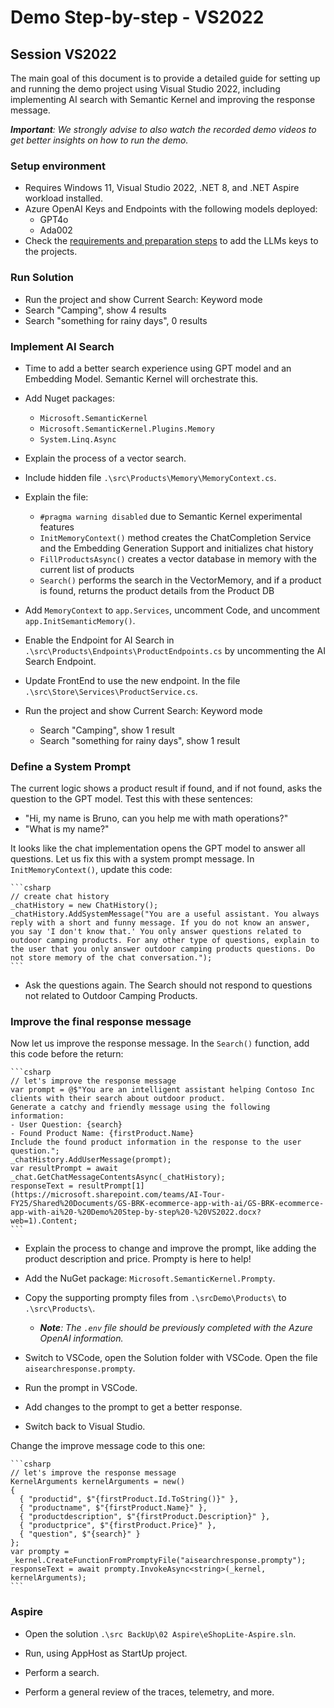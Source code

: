 # Demo Step-by-step - VS2022

## Session VS2022

The main goal of this document is to provide a detailed guide for setting up and running the demo project using Visual Studio 2022, including implementing AI search with Semantic Kernel and improving the response message.

***Important**: We strongly advise to also watch the recorded demo videos to get better insights on how to run the demo.*

### Setup environment

- Requires Windows 11, Visual Studio 2022, .NET 8, and .NET Aspire workload installed.
- Azure OpenAI Keys and Endpoints with the following models deployed:
  - GPT4o
  - Ada002
- Check the [requirements and preparation steps](/train-the-trainer/RequirementsAndPreparation.md) to add the LLMs keys to the projects.

### Run Solution

- Run the project and show Current Search: Keyword mode
- Search "Camping", show 4 results
- Search "something for rainy days", 0 results

### Implement AI Search

- Time to add a better search experience using GPT model and an Embedding Model. Semantic Kernel will orchestrate this.

- Add Nuget packages:
  - `Microsoft.SemanticKernel`
  - `Microsoft.SemanticKernel.Plugins.Memory`
  - `System.Linq.Async`

- Explain the process of a vector search.

- Include hidden file `.\src\Products\Memory\MemoryContext.cs`.

- Explain the file:

  - `#pragma warning disabled` due to Semantic Kernel experimental features
  - `InitMemoryContext()` method creates the ChatCompletion Service and the Embedding Generation Support and initializes chat history
  - `FillProductsAsync()` creates a vector database in memory with the current list of products
  - `Search()` performs the search in the VectorMemory, and if a product is found, returns the product details from the Product DB

- Add `MemoryContext` to `app.Services`, uncomment Code, and uncomment `app.InitSemanticMemory()`.

- Enable the Endpoint for AI Search in `.\src\Products\Endpoints\ProductEndpoints.cs` by uncommenting the AI Search Endpoint.

- Update FrontEnd to use the new endpoint. In the file `.\src\Store\Services\ProductService.cs`.

- Run the project and show Current Search: Keyword mode
  - Search "Camping", show 1 result
  - Search "something for rainy days", show 1 result

### Define a System Prompt

The current logic shows a product result if found, and if not found, asks the question to the GPT model. Test this with these sentences:

- "Hi, my name is Bruno, can you help me with math operations?"
- "What is my name?"

It looks like the chat implementation opens the GPT model to answer all questions. Let us fix this with a system prompt message. In `InitMemoryContext()`, update this code:

    ```csharp
    // create chat history
    _chatHistory = new ChatHistory();
    _chatHistory.AddSystemMessage("You are a useful assistant. You always reply with a short and funny message. If you do not know an answer, you say 'I don't know that.' You only answer questions related to outdoor camping products. For any other type of questions, explain to the user that you only answer outdoor camping products questions. Do not store memory of the chat conversation.");
    ```

- Ask the questions again. The Search should not respond to questions not related to Outdoor Camping Products.

### Improve the final response message

Now let us improve the response message. In the `Search()` function, add this code before the return:

    ```csharp
    // let's improve the response message
    var prompt = @$"You are an intelligent assistant helping Contoso Inc clients with their search about outdoor product. 
    Generate a catchy and friendly message using the following information:
    - User Question: {search}
    - Found Product Name: {firstProduct.Name}
    Include the found product information in the response to the user question.";
    _chatHistory.AddUserMessage(prompt);
    var resultPrompt = await _chat.GetChatMessageContentsAsync(_chatHistory);
    responseText = resultPrompt[1](https://microsoft.sharepoint.com/teams/AI-Tour-FY25/Shared%20Documents/GS-BRK-ecommerce-app-with-ai/GS-BRK-ecommerce-app-with-ai%20-%20Demo%20Step-by-step%20-%20VS2022.docx?web=1).Content;
    ```

- Explain the process to change and improve the prompt, like adding the product description and price. Prompty is here to help!

- Add the NuGet package: `Microsoft.SemanticKernel.Prompty`. 

- Copy the supporting prompty files from `.\srcDemo\Products\` to `.\src\Products\`. 
  - ***Note**: The `.env` file should be previously completed with the Azure OpenAI information.*

- Switch to VSCode, open the Solution folder with VSCode. Open the file `aisearchresponse.prompty`.

- Run the prompt in VSCode.

- Add changes to the prompt to get a better response.

- Switch back to Visual Studio.

Change the improve message code to this one:

    ```csharp
    // let's improve the response message
    KernelArguments kernelArguments = new()
    {
      { "productid", $"{firstProduct.Id.ToString()}" },
      { "productname", $"{firstProduct.Name}" },
      { "productdescription", $"{firstProduct.Description}" },
      { "productprice", $"{firstProduct.Price}" },
      { "question", $"{search}" }
    };
    var prompty = _kernel.CreateFunctionFromPromptyFile("aisearchresponse.prompty");
    responseText = await prompty.InvokeAsync<string>(_kernel, kernelArguments);
    ```

### Aspire

- Open the solution `.\src BackUp\02 Aspire\eShopLite-Aspire.sln`.

- Run, using AppHost as StartUp project.

- Perform a search.

- Perform a general review of the traces, telemetry, and more.
